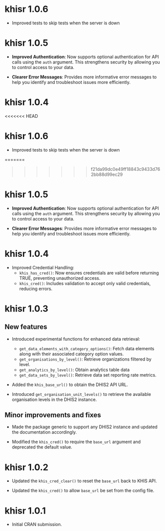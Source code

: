 # khisr 1.0.6

* Improved tests to skip tests when the server is down

# khisr 1.0.5

* **Improved Authentication**: Now supports optional authentication for API calls using the `auth` argument. This strengthens security by allowing you to control access to your data.

* **Clearer Error Messages**: Provides more informative error messages to help you identify and troubleshoot issues more efficiently.

# khisr 1.0.4

<<<<<<< HEAD
# khisr 1.0.6

* Improved tests to skip tests when the server is down

=======
>>>>>>> f21da99dc0e49ff18843c9433d762bb88d99ec29
# khisr 1.0.5

* **Improved Authentication**: Now supports optional authentication for API calls using the `auth` argument. This strengthens security by allowing you to control access to your data.

* **Clearer Error Messages**: Provides more informative error messages to help you identify and troubleshoot issues more efficiently.

# khisr 1.0.4

* Improved Credential Handling:
    - `khis_has_cred()`: Now ensures credentials are valid before returning TRUE, preventing unauthorized access.
    - `khis_cred()`: Includes validation to accept only valid credentials, reducing errors.

# khisr 1.0.3

## New features

* Introduced experimental functions for enhanced data retrieval:
    - `get_data_elements_with_category_options()`: Fetch data elements along with their associated category option values.
    - `get_organisations_by_level()`: Retrieve organizations filtered by level.
    - `get_analytics_by_level()`: Obtain analytics table data
    - `get_data_sets_by_level()`: Retrieve data set reporting rate metrics.
    
* Added the `khis_base_url()` to obtain the DHIS2 API URL.

* Introduced `get_organisation_unit_levels()` to retrieve the available organisation levels in the DHIS2 instance.

## Minor improvements and fixes

* Made the package generic to support any DHIS2 instance and updated the documentation accordingly.

* Modified  the `khis_cred()` to require the `base_url` argument and deprecated the default value.

# khisr 1.0.2

* Updated the `khis_cred_clear()` to reset the `base_url` back to KHIS API.

* Updated the `khis_cred()` to allow `base_url` be set from the config file.

# khisr 1.0.1

* Initial CRAN submission.
